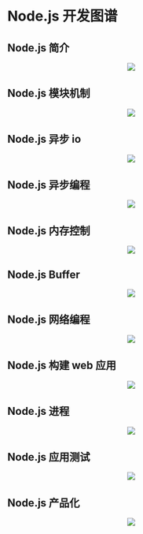 # Node.js 开发图谱

## Node.js 简介

<p align="center">
  <a href="void(0)" target="_blank">
    <img src="./Node1.png" />
  </a>
</p>

## Node.js 模块机制

<p align="center">
  <a href="void(0)" target="_blank">
    <img src="./Node2.png" />
  </a>
</p>

## Node.js 异步 io

<p align="center">
  <a href="void(0)" target="_blank">
    <img src="./Node3.png" />
  </a>
</p>

## Node.js 异步编程

<p align="center">
  <a href="void(0)" target="_blank">
    <img src="./Node4.png" />
  </a>
</p>

## Node.js 内存控制

<p align="center">
  <a href="void(0)" target="_blank">
    <img src="./Node5.png" />
  </a>
</p>

## Node.js Buffer

<p align="center">
  <a href="void(0)" target="_blank">
    <img src="./Node6.png" />
  </a>
</p>

## Node.js 网络编程

<p align="center">
  <a href="void(0)" target="_blank">
    <img src="./Node7.png" />
  </a>
</p>

## Node.js 构建 web 应用

<p align="center">
  <a href="void(0)" target="_blank">
    <img src="./Node8.png" />
  </a>
</p>

## Node.js 进程

<p align="center">
  <a href="void(0)" target="_blank">
    <img src="./Node9.png" />
  </a>
</p>

## Node.js 应用测试

<p align="center">
  <a href="void(0)" target="_blank">
    <img src="./Node10.png" />
  </a>
</p>

## Node.js 产品化

<p align="center">
  <a href="void(0)" target="_blank">
    <img src="./Node11.png" />
  </a>
</p>
